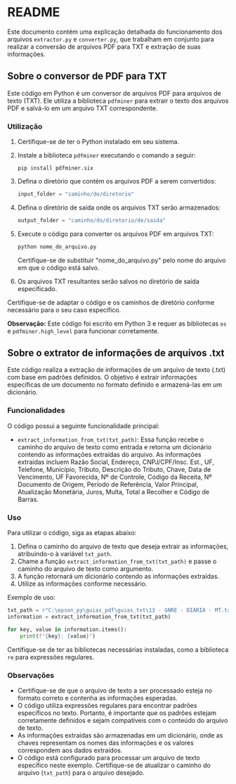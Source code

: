 # README

Este documento contém uma explicação detalhada do funcionamento dos arquivos `extractor.py` e `converter.py`, que trabalham em conjunto para realizar a conversão de arquivos PDF para TXT e extração de suas informações.

## Sobre o conversor de PDF para TXT

Este código em Python é um conversor de arquivos PDF para arquivos de texto (TXT). Ele utiliza a biblioteca `pdfminer` para extrair o texto dos arquivos PDF e salvá-lo em um arquivo TXT correspondente.

### Utilização

1. Certifique-se de ter o Python instalado em seu sistema.

2. Instale a biblioteca `pdfminer` executando o comando a seguir:

   ```
   pip install pdfminer.six
   ```

3. Defina o diretório que contém os arquivos PDF a serem convertidos:

   ```python
   input_folder = "caminho/do/diretorio"
   ```

4. Defina o diretório de saída onde os arquivos TXT serão armazenados:

   ```python
   output_folder = "caminho/do/diretorio/de/saida"
   ```

5. Execute o código para converter os arquivos PDF em arquivos TXT:

   ```python
   python nome_do_arquivo.py
   ```

   Certifique-se de substituir "nome_do_arquivo.py" pelo nome do arquivo em que o código está salvo.

6. Os arquivos TXT resultantes serão salvos no diretório de saída especificado.

Certifique-se de adaptar o código e os caminhos de diretório conforme necessário para o seu caso específico.

**Observação:** Este código foi escrito em Python 3 e requer as bibliotecas `os` e `pdfminer.high_level` para funcionar corretamente.

## Sobre o extrator de informações de arquivos .txt

Este código realiza a extração de informações de um arquivo de texto (.txt) com base em padrões definidos. O objetivo é extrair informações específicas de um documento no formato definido e armazená-las em um dicionário.

### Funcionalidades

O código possui a seguinte funcionalidade principal:

- `extract_information_from_txt(txt_path)`: Essa função recebe o caminho do arquivo de texto como entrada e retorna um dicionário contendo as informações extraídas do arquivo. As informações extraídas incluem Razão Social, Endereço, CNPJ/CPF/Insc. Est., UF, Telefone, Município, Tributo, Descrição do Tributo, Chave, Data de Vencimento, UF Favorecida, Nº de Controle, Código da Receita, Nº Documento de Origem, Período de Referência, Valor Principal, Atualização Monetária, Juros, Multa, Total a Recolher e Código de Barras.

### Uso

Para utilizar o código, siga as etapas abaixo:

1. Defina o caminho do arquivo de texto que deseja extrair as informações, atribuindo-o à variável `txt_path`.
2. Chame a função `extract_information_from_txt(txt_path)` e passe o caminho do arquivo de texto como argumento.
3. A função retornará um dicionário contendo as informações extraídas.
4. Utilize as informações conforme necessário.

Exemplo de uso:

```python
txt_path = r"C:\epson_py\guias_pdf\guias_txt\13 - GNRE - DIÁRIA - MT.txt"
information = extract_information_from_txt(txt_path)

for key, value in information.items():
    print(f"{key}: {value}")
```

Certifique-se de ter as bibliotecas necessárias instaladas, como a biblioteca `re` para expressões regulares.

### Observações

- Certifique-se de que o arquivo de texto a ser processado esteja no formato correto e contenha as informações esperadas.
- O código utiliza expressões regulares para encontrar padrões específicos no texto. Portanto, é importante que os padrões estejam corretamente definidos e sejam compatíveis com o conteúdo do arquivo de texto.
- As informações extraídas são armazenadas em um dicionário, onde as chaves representam os nomes das informações e os valores correspondem aos dados extraídos.
- O código está configurado para processar um arquivo de texto específico neste exemplo. Certifique-se de atualizar o caminho do arquivo (`txt_path`) para o arquivo desejado.



